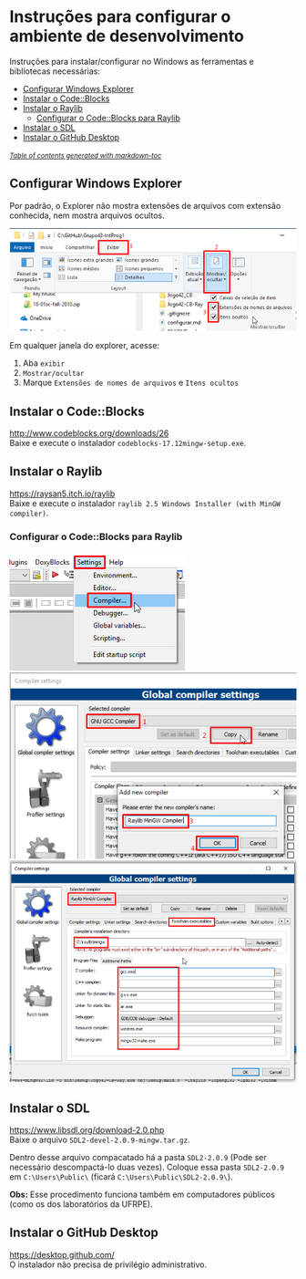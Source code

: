 # Instruções para configurar o ambiente de desenvolvimento
Instruções para instalar/configurar no Windows as ferramentas e bibliotecas necessárias:


* [Configurar Windows Explorer](#configurar-windows-explorer)
* [Instalar o Code::Blocks](#instalar-o-codeblocks)
* [Instalar o Raylib](#instalar-o-raylib)
  * [Configurar o Code::Blocks para Raylib](#configurar-o-codeblocks-para-raylib)
* [Instalar o SDL](#instalar-o-sdl)
* [Instalar o GitHub Desktop](#instalar-o-github-desktop)

<small><i><a href='http://ecotrust-canada.github.io/markdown-toc/'>Table of contents generated with markdown-toc</a></i></small>


## Configurar Windows Explorer
Por padrão, o Explorer não mostra extensões de arquivos com extensão conhecida, nem mostra arquivos ocultos.

![](config-explorer.png)

Em qualquer janela do explorer, acesse:
1. Aba `exibir`
2. `Mostrar/ocultar`
3. Marque `Extensões de nomes de arquivos` e `Itens ocultos`


## Instalar o Code::Blocks
http://www.codeblocks.org/downloads/26  
Baixe e execute o instalador `codeblocks-17.12mingw-setup.exe`.


## Instalar o Raylib
https://raysan5.itch.io/raylib  
Baixe e execute o instalador `raylib 2.5 Windows Installer (with MinGW compiler)`.

### Configurar o Code::Blocks para Raylib
![](enter_compiler_settings.png)
![](create_new_compiler.png)
![](raylib_compiler_executables.png)


## Instalar o SDL
https://www.libsdl.org/download-2.0.php  
Baixe o arquivo `SDL2-devel-2.0.9-mingw.tar.gz`.

Dentro desse arquivo compacatado há a pasta `SDL2-2.0.9` (Pode ser necessário descompactá-lo duas vezes). Coloque essa pasta `SDL2-2.0.9` em `C:\Users\Public\` (ficará `C:\Users\Public\SDL2-2.0.9\`).

**Obs:** Esse procedimento funciona também em computadores públicos (como os dos laboratórios da UFRPE).


## Instalar o GitHub Desktop
https://desktop.github.com/  
O instalador não precisa de privilégio administrativo.